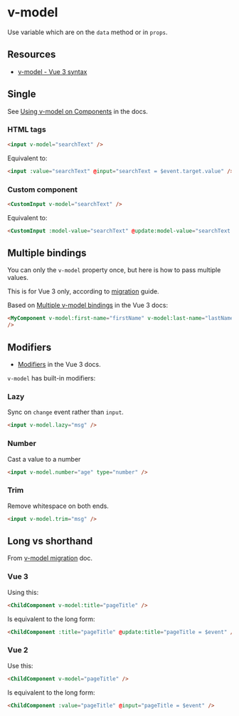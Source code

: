# v-model

Use variable which are on the `data` method or in `props`.


## Resources

- [v-model - Vue 3 syntax](https://v3.vuejs.org/guide/migration/v-model.html#_3-x-syntax)


## Single

See [Using v-model on Components](https://v3.vuejs.org/guide/component-basics.html#using-v-model-on-components) in the docs.

### HTML tags

```html
<input v-model="searchText" />
```

Equivalent to:

```html
<input :value="searchText" @input="searchText = $event.target.value" />
```

### Custom component

```html
<CustomInput v-model="searchText" />
```

Equivalent to:

```html
<CustomInput :model-value="searchText" @update:model-value="searchText = $event" />
```


## Multiple bindings

You can only the `v-model` property once, but here is how to pass multiple values.

This is for Vue 3 only, according to [migration](https://v3.vuejs.org/guide/migration/v-model.html#overview) guide.

Based on [Multiple v-model bindings](https://v3.vuejs.org/guide/component-custom-events.html#multiple-v-model-bindings) in the Vue 3 docs:

```html
<MyComponent v-model:first-name="firstName" v-model:last-name="lastName"
/>
```


## Modifiers

- [Modifiers](https://v3.vuejs.org/guide/forms.html#modifiers) in the Vue 3 docs.

`v-model` has built-in modifiers:

### Lazy

Sync on `change` event rather than `input`.

```html
<input v-model.lazy="msg" />
```

### Number

Cast a value to a number

```html
<input v-model.number="age" type="number" />
```

### Trim

Remove whitespace on both ends.

```html
<input v-model.trim="msg" />
```


## Long vs shorthand

From [v-model migration](https://v3.vuejs.org/guide/migration/v-model.html#_3-x-syntax) doc.

### Vue 3

Using this:

```html
<ChildComponent v-model:title="pageTitle" />
```

Is equivalent to the long form:

```html
<ChildComponent :title="pageTitle" @update:title="pageTitle = $event" />
```

### Vue 2

Use this:

```html
<ChildComponent v-model="pageTitle" />
```

Is equivalent to the long form:

```html
<ChildComponent :value="pageTitle" @input="pageTitle = $event" />
```
